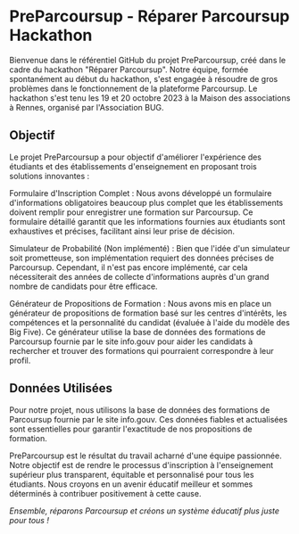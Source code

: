 # PreParcoursup - Réparer Parcoursup Hackathon
Bienvenue dans le référentiel GitHub du projet PreParcoursup, créé dans le cadre du hackathon "Réparer Parcoursup". Notre équipe, formée spontanément au début du hackathon, s'est engagée à résoudre de gros problèmes dans le fonctionnement de la plateforme Parcoursup. Le hackathon s'est tenu les 19 et 20 octobre 2023 à la Maison des associations à Rennes, organisé par l'Association BUG.

## Objectif
Le projet PreParcoursup a pour objectif d'améliorer l'expérience des étudiants et des établissements d'enseignement en proposant trois solutions innovantes :

Formulaire d'Inscription Complet : Nous avons développé un formulaire d'informations obligatoires beaucoup plus complet que les établissements doivent remplir pour enregistrer une formation sur Parcoursup. Ce formulaire détaillé garantit que les informations fournies aux étudiants sont exhaustives et précises, facilitant ainsi leur prise de décision.

Simulateur de Probabilité (Non implémenté) : Bien que l'idée d'un simulateur soit prometteuse, son implémentation requiert des données précises de Parcoursup. Cependant, il n'est pas encore implémenté, car cela nécessiterait des années de collecte d'informations auprès d'un grand nombre de candidats pour être efficace.

Générateur de Propositions de Formation : Nous avons mis en place un générateur de propositions de formation basé sur les centres d'intérêts, les compétences et la personnalité du candidat (évaluée à l'aide du modèle des Big Five). Ce générateur utilise la base de données des formations de Parcoursup fournie par le site info.gouv pour aider les candidats à rechercher et trouver des formations qui pourraient correspondre à leur profil.

## Données Utilisées
Pour notre projet, nous utilisons la base de données des formations de Parcoursup fournie par le site info.gouv. Ces données fiables et actualisées sont essentielles pour garantir l'exactitude de nos propositions de formation.

PreParcoursup est le résultat du travail acharné d'une équipe passionnée. Notre objectif est de rendre le processus d'inscription à l'enseignement supérieur plus transparent, équitable et personnalisé pour tous les étudiants. Nous croyons en un avenir éducatif meilleur et sommes déterminés à contribuer positivement à cette cause.

_Ensemble, réparons Parcoursup et créons un système éducatif plus juste pour tous !_

